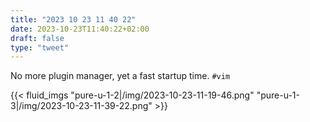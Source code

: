 ```yaml
---
title: "2023 10 23 11 40 22"
date: 2023-10-23T11:40:22+02:00
draft: false
type: "tweet"
---
```


No more plugin manager, yet a fast startup time. `#vim`

{{< fluid_imgs
"pure-u-1-2|/img/2023-10-23-11-19-46.png"
"pure-u-1-3|/img/2023-10-23-11-39-22.png" >}}
